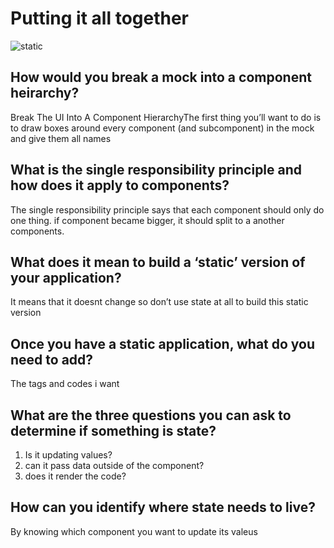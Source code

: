 #  Putting it all together
![static](https://repository-images.githubusercontent.com/102987907/733d9200-6288-11e9-9f58-538c156753f8)
## How would you break a mock into a component heirarchy?
Break The UI Into A Component HierarchyThe first thing you’ll want to do is to draw boxes around every component (and subcomponent) in the mock and give them all names

## What is the single responsibility principle and how does it apply to components?



The single responsibility principle says that each component should only do one thing. if component became bigger, it should split to a another components.


## What does it mean to build a ‘static’ version of your application?

 It means that it doesnt change so don’t use state at all to build this static version


## Once you have a static application, what do you need to add?

The tags and codes i want

## What are the three questions you can ask to determine if something is state?

1. Is it updating values?
2.  can it pass data outside of the component?
3. does it render the code?

## How can you identify where state needs to live?
By knowing which component you want to update its valeus